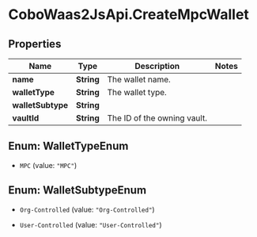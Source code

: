 # CoboWaas2JsApi.CreateMpcWallet

## Properties

Name | Type | Description | Notes
------------ | ------------- | ------------- | -------------
**name** | **String** | The wallet name. | 
**walletType** | **String** | The wallet type. | 
**walletSubtype** | **String** |  | 
**vaultId** | **String** | The ID of the owning vault. | 



## Enum: WalletTypeEnum


* `MPC` (value: `"MPC"`)





## Enum: WalletSubtypeEnum


* `Org-Controlled` (value: `"Org-Controlled"`)

* `User-Controlled` (value: `"User-Controlled"`)




